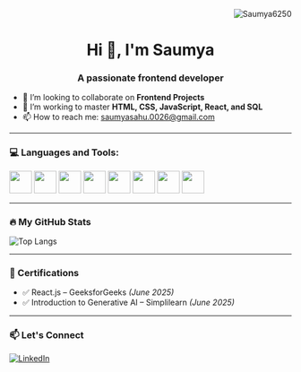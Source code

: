 <p align="right">
  <img src="https://komarev.com/ghpvc/?username=Saumya6250&label=Profile%20views&color=0e75b6&style=flat" alt="Saumya6250" />
</p>


<h1 align="center">Hi 👋, I'm Saumya</h1>
<h3 align="center">A passionate frontend developer</h3>

- 👯 I’m looking to collaborate on **Frontend Projects**
- 🧠 I’m working to master **HTML, CSS, JavaScript, React, and SQL**
- 📫 How to reach me: saumyasahu.0026@gmail.com 

---

### 💻 Languages and Tools:

<p align="left">
  <img src="https://cdn.jsdelivr.net/gh/devicons/devicon/icons/css3/css3-original.svg" width="40" height="40"/>
  <img src="https://cdn.jsdelivr.net/gh/devicons/devicon/icons/html5/html5-original.svg" width="40" height="40"/>
  <img src="https://cdn.jsdelivr.net/gh/devicons/devicon/icons/javascript/javascript-original.svg" width="40" height="40"/>
  <img src="https://cdn.jsdelivr.net/gh/devicons/devicon/icons/react/react-original.svg" width="40" height="40"/>
  <img src="https://www.vectorlogo.zone/logos/tailwindcss/tailwindcss-icon.svg" width="40" height="40"/>
  <img src="https://cdn.jsdelivr.net/gh/devicons/devicon/icons/mysql/mysql-original.svg" width="40" height="40"/>
   <img src="https://cdn.jsdelivr.net/gh/devicons/devicon/icons/c/c-original.svg" width="40" height="40"/>
  <img src="https://cdn.jsdelivr.net/gh/devicons/devicon/icons/cplusplus/cplusplus-original.svg" width="40" height="40"/>
</p>

---

### 🔥 My GitHub Stats

![Top Langs](https://github-readme-stats.vercel.app/api/top-langs/?username=Saumya6250&layout=compact&theme=radical)


---

### 📜 Certifications

- ✅ React.js – GeeksforGeeks *(June 2025)*
- ✅ Introduction to Generative AI – Simplilearn *(June 2025)*

---


### 📫 Let's Connect

<a href="https://www.linkedin.com/in/saumya-sahu-a9ba662aa" target="_blank">
  <img src="https://img.shields.io/badge/LinkedIn-blue?logo=linkedin&style=flat-square" alt="LinkedIn">
</a>
